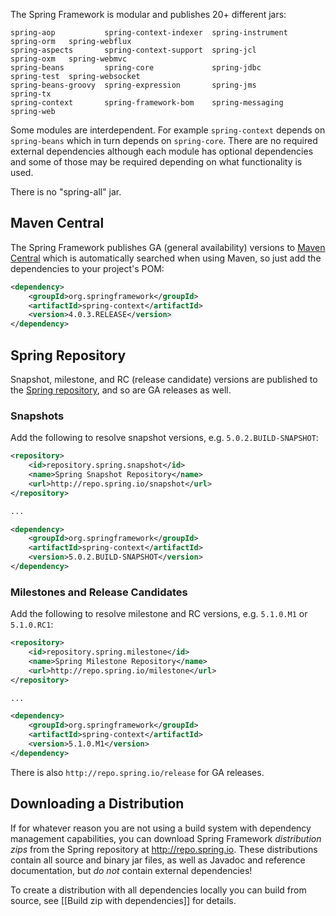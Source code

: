 The Spring Framework is modular and publishes 20+ different jars:
````
spring-aop           spring-context-indexer  spring-instrument  spring-orm   spring-webflux  
spring-aspects       spring-context-support  spring-jcl         spring-oxm   spring-webmvc  
spring-beans         spring-core             spring-jdbc        spring-test  spring-websocket  
spring-beans-groovy  spring-expression       spring-jms         spring-tx  
spring-context       spring-framework-bom    spring-messaging   spring-web  
````
Some modules are interdependent. For example `spring-context` depends on `spring-beans` which in turn depends on `spring-core`. There are no required external dependencies although each module has optional dependencies and some of those may be required depending on what functionality is used.

There is no "spring-all" jar.

## Maven Central

The Spring Framework publishes GA (general availability) versions to [Maven Central](http://search.maven.org) which is automatically searched when using Maven, so just add the dependencies to your project's POM:
```xml
<dependency>
    <groupId>org.springframework</groupId>
    <artifactId>spring-context</artifactId>
    <version>4.0.3.RELEASE</version>
</dependency>
```

## Spring Repository

Snapshot, milestone, and RC (release candidate) versions are published to the [Spring repository](http://repo.spring.io/), and so are GA releases as well.

### Snapshots

Add the following to resolve snapshot versions, e.g. `5.0.2.BUILD-SNAPSHOT`:
```xml
<repository>
    <id>repository.spring.snapshot</id>
    <name>Spring Snapshot Repository</name>
    <url>http://repo.spring.io/snapshot</url>
</repository>

...

<dependency>
    <groupId>org.springframework</groupId>
    <artifactId>spring-context</artifactId>
    <version>5.0.2.BUILD-SNAPSHOT</version>
</dependency>
```

### Milestones and Release Candidates

Add the following to resolve milestone and RC versions, e.g. `5.1.0.M1` or `5.1.0.RC1`:
```xml
<repository>
    <id>repository.spring.milestone</id>
    <name>Spring Milestone Repository</name>
    <url>http://repo.spring.io/milestone</url>
</repository>

...

<dependency>
    <groupId>org.springframework</groupId>
    <artifactId>spring-context</artifactId>
    <version>5.1.0.M1</version>
</dependency>
```

There is also `http://repo.spring.io/release` for GA releases.

## Downloading a Distribution

If for whatever reason you are not using a build system with dependency management capabilities, you can download Spring Framework _distribution zips_ from the Spring repository at <http://repo.spring.io>. These distributions contain all source and binary jar files, as well as Javadoc and reference documentation, but _do not_ contain external dependencies! 

To create a distribution with all dependencies locally you can build from source, see [[Build zip with dependencies]] for details.
